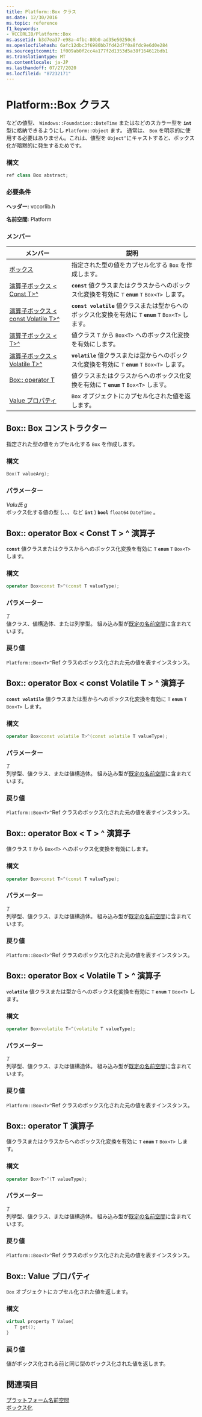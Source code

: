 ```yaml
---
title: Platform::Box クラス
ms.date: 12/30/2016
ms.topic: reference
f1_keywords:
- VCCORLIB/Platform::Box
ms.assetid: b3d7ea37-e98a-4fbc-80b0-ad35e50250c6
ms.openlocfilehash: 6afc12dbc3f6980bb7fd42d7f0a8fdc9e6d0e284
ms.sourcegitcommit: 1f009ab0f2cc4a177f2d1353d5a38f164612bdb1
ms.translationtype: MT
ms.contentlocale: ja-JP
ms.lasthandoff: 07/27/2020
ms.locfileid: "87232171"
---
```

# <a name="platformbox-class"></a>Platform::Box クラス

などの値型、 `Windows::Foundation::DateTime` またはなどのスカラー型を **`int`** 型に格納できるようにし `Platform::Object` ます。 通常は、 `Box` を明示的に使用する必要はありません。これは、値型を `Object^`にキャストすると、ボックス化が暗黙的に発生するためです。

### <a name="syntax"></a>構文

```cpp
ref class Box abstract;
```

### <a name="requirements"></a>必要条件

**ヘッダー:** vccorlib.h

**名前空間:** Platform

### <a name="members"></a>メンバー

|メンバー|説明|
|------------|-----------------|
|[ボックス](#ctor) | 指定された型の値をカプセル化する `Box` を作成します。 |
|[演算子ボックス &lt; Const T&gt;^](#box-const-t) | **`const`** 値クラスまたはクラスからへのボックス化変換を有効に `T` **`enum`** `T` `Box<T>` します。 |
|[演算子ボックス &lt; const Volatile T&gt;^](#box-const-volatile-t) | **`const volatile`** 値クラスまたは型からへのボックス化変換を有効に `T` **`enum`** `T` `Box<T>` します。 |
|[演算子ボックス &lt; T&gt;^](#box-t) | 値クラス `T` から `Box<T>` へのボックス化変換を有効にします。 |
|[演算子ボックス &lt; Volatile T&gt;^](#box-volatile-t) | **`volatile`** 値クラスまたは型からへのボックス化変換を有効に `T` **`enum`** `T` `Box<T>` します。 |
|[Box:: operator T](#t) | 値クラスまたはクラスからへのボックス化変換を有効に `T` **`enum`** `T` `Box<T>` します。 |
|[Value プロパティ](#value) | `Box` オブジェクトにカプセル化された値を返します。 |

## <a name="boxbox-constructor"></a><a name="ctor"></a>Box:: Box コンストラクター

指定された型の値をカプセル化する `Box` を作成します。

### <a name="syntax"></a>構文

```cpp
Box(T valueArg);
```

### <a name="parameters"></a>パラメーター

*Valu氏 g*<br/>
ボックス化する値の型 (、、、など **`int`** ) **`bool`** `float64` `DateTime` 。

## <a name="boxoperator-boxltconst-tgt-operator"></a><a name="box-const-t"></a>Box:: operator Box &lt; Const T &gt; ^ 演算子

**`const`** 値クラスまたはクラスからへのボックス化変換を有効に `T` **`enum`** `T` `Box<T>` します。

### <a name="syntax"></a>構文

```cpp
operator Box<const T>^(const T valueType);
```

### <a name="parameters"></a>パラメーター

*T*<br/>
値クラス、値構造体、または列挙型。 組み込み型が[既定の名前空間](../cppcx/default-namespace.md)に含まれています。

### <a name="return-value"></a>戻り値

`Platform::Box<T>^`Ref クラスのボックス化された元の値を表すインスタンス。

## <a name="boxoperator-boxltconst-volatile-tgt-operator"></a><a name="box-const-volatile-t"></a>Box:: operator Box &lt; const Volatile T &gt; ^ 演算子

**`const volatile`** 値クラスまたは型からへのボックス化変換を有効に `T` **`enum`** `T` `Box<T>` します。

### <a name="syntax"></a>構文

```cpp
operator Box<const volatile T>^(const volatile T valueType);
```

### <a name="parameters"></a>パラメーター

*T*<br/>
列挙型、値クラス、または値構造体。 組み込み型が[既定の名前空間](../cppcx/default-namespace.md)に含まれています。

### <a name="return-value"></a>戻り値

`Platform::Box<T>^`Ref クラスのボックス化された元の値を表すインスタンス。

## <a name="boxoperator-boxlttgt-operator"></a><a name="box-t"></a>Box:: operator Box &lt; T &gt; ^ 演算子

値クラス `T` から `Box<T>` へのボックス化変換を有効にします。

### <a name="syntax"></a>構文

```cpp
operator Box<const T>^(const T valueType);
```

### <a name="parameters"></a>パラメーター

*T*<br/>
列挙型、値クラス、または値構造体。 組み込み型が[既定の名前空間](../cppcx/default-namespace.md)に含まれています。

### <a name="return-value"></a>戻り値

`Platform::Box<T>^`Ref クラスのボックス化された元の値を表すインスタンス。

## <a name="boxoperator-boxltvolatile-tgt-operator"></a><a name="box-volatile-t"></a>Box:: operator Box &lt; Volatile T &gt; ^ 演算子

**`volatile`** 値クラスまたは型からへのボックス化変換を有効に `T` **`enum`** `T` `Box<T>` します。

### <a name="syntax"></a>構文

```cpp
operator Box<volatile T>^(volatile T valueType);
```

### <a name="parameters"></a>パラメーター

*T*<br/>
列挙型、値クラス、または値構造体。 組み込み型が[既定の名前空間](../cppcx/default-namespace.md)に含まれています。

### <a name="return-value"></a>戻り値

`Platform::Box<T>^`Ref クラスのボックス化された元の値を表すインスタンス。

## <a name="boxoperator-t-operator"></a><a name="t"></a>Box:: operator T 演算子

値クラスまたはクラスからへのボックス化変換を有効に `T` **`enum`** `T` `Box<T>` します。

### <a name="syntax"></a>構文

```cpp
operator Box<T>^(T valueType);
```

### <a name="parameters"></a>パラメーター

*T*<br/>
列挙型、値クラス、または値構造体。 組み込み型が[既定の名前空間](../cppcx/default-namespace.md)に含まれています。

### <a name="return-value"></a>戻り値

`Platform::Box<T>^`Ref クラスのボックス化された元の値を表すインスタンス。

## <a name="boxvalue-property"></a><a name="value"></a>Box:: Value プロパティ

`Box` オブジェクトにカプセル化された値を返します。

### <a name="syntax"></a>構文

```cpp
virtual property T Value{
   T get();
}
```

### <a name="return-value"></a>戻り値

値がボックス化される前と同じ型のボックス化された値を返します。

## <a name="see-also"></a>関連項目

[プラットフォーム名前空間](../cppcx/platform-namespace-c-cx.md)<br/>
[ボックス化](../cppcx/boxing-c-cx.md)

